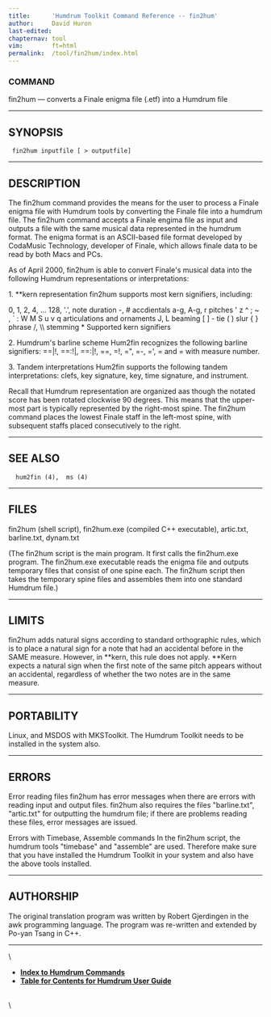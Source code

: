 ```yaml
---
title:		'Humdrum Toolkit Command Reference -- fin2hum'
author:		David Huron
last-edited:
chapternav:	tool
vim:		ft=html
permalink:	/tool/fin2hum/index.html
---
```


### COMMAND

<span class="tool">fin2hum</span> &mdash; converts a Finale enigma file (.etf) into a Humdrum file

------------------------------------------------------------------------

## SYNOPSIS ##

` fin2hum inputfile [ > outputfile]`

------------------------------------------------------------------------

## DESCRIPTION ##

The <span class="tool">fin2hum</span> command provides the means for the user to process a
Finale enigma file with Humdrum tools by converting the Finale file into
a humdrum file. The <span class="tool">fin2hum</span> command accepts a Finale engima file as
input and outputs a file with the same musical data represented in the
humdrum format. The enigma format is an ASCII-based file format
developed by CodaMusic Technology, developer of Finale, which allows
finale data to be read by both Macs and PCs.

As of April 2000, <span class="tool">fin2hum</span> is able to convert Finale's musical data
into the following Humdrum representations or interpretations:

1\. \*\*kern representation <span class="tool">fin2hum</span> supports most kern signifiers,
including:

0, 1, 2, 4, \... 128, \'.\', note duration -, \# accdientals a-g, A-g, r
pitches \' z \^ ; \~ , \` : W M S u v q articulations and ornaments J, L
beaming \[ \] - tie ( ) slur { } phrase /, \\\\ stemming \* Supported
kern signifiers

2\. Humdrum's barline scheme Hum2fin recognizes the following barline
signifiers: ==\|!, ==:!\|, ==:\|!, ==, =!, =\", =-, =\', = and = with
measure number.

3\. Tandem interpretations Hum2fin supports the following tandem
interpretations: clefs, key signature, key, time signature, and
instrument.

Recall that Humdrum representation are organized aas though the notated
score has been rotated clockwise 90 degrees. This means that the
upper-most part is typically represented by the right-most spine. The
<span class="tool">fin2hum</span> command places the lowest Finale staff in the left-most
spine, with subsequent staffs placed consecutively to the right.

------------------------------------------------------------------------

## SEE ALSO ##

`  hum2fin (4),  ms (4)`

------------------------------------------------------------------------

## FILES ##

fin2hum (shell script), fin2hum.exe (compiled C++ executable),
artic.txt, barline.txt, dynam.txt

(The fin2hum script is the main program. It first calls the fin2hum.exe
program. The fin2hum.exe executable reads the enigma file and outputs
temporary files that consist of one spine each. The fin2hum script then
takes the temporary spine files and assembles them into one standard
Humdrum file.)

------------------------------------------------------------------------

## LIMITS ##

<span class="tool">fin2hum</span> adds natural signs according to standard orthographic rules,
which is to place a natural sign for a note that had an accidental
before in the SAME measure. However, in \*\*kern, this rule does not
apply. \*\*Kern expects a natural sign when the first note of the same
pitch appears without an accidental, regardless of whether the two notes
are in the same measure.

------------------------------------------------------------------------

## PORTABILITY ##

Linux, and MSDOS with MKSToolkit. The Humdrum Toolkit needs to be
installed in the system also.

------------------------------------------------------------------------

## ERRORS ##

Error reading files <span class="tool">fin2hum</span> has error messages when there are errors
with reading input and output files. <span class="tool">fin2hum</span> also requires the files
\"barline.txt\", \"artic.txt\" for outputting the humdrum file; if there
are problems reading these files, error messages are issued.

Errors with Timebase, Assemble commands In the <span class="tool">fin2hum</span> script, the
humdrum tools \"timebase\" and \"assemble\" are used. Therefore make
sure that you have installed the Humdrum Toolkit in your system and also
have the above tools installed.

------------------------------------------------------------------------

## AUTHORSHIP ##

The original translation program was written by Robert Gjerdingen in the
awk programming language. The program was re-written and extended by
Po-yan Tsang in C++.

------------------------------------------------------------------------

\

-   [**Index to Humdrum Commands**](../commands.toc.html)
-   [**Table for Contents for Humdrum User Guide**](../guide.toc.html)

\
\

